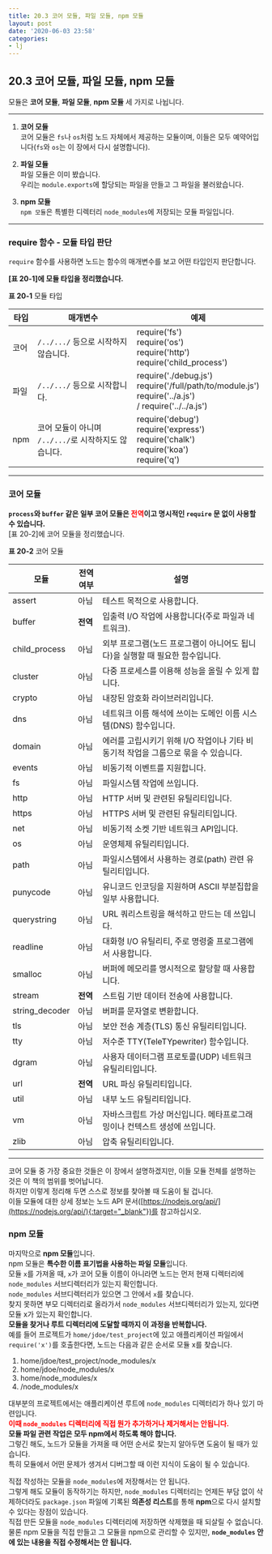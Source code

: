 ```yaml
---
title: 20.3 코어 모듈, 파일 모듈, npm 모듈
layout: post
date: '2020-06-03 23:58'
categories:
- lj
---
```


## 20.3 코어 모듈, 파일 모듈, npm 모듈

모듈은 **코어 모듈**, **파일 모듈**, **npm 모듈** 세 가지로 나뉩니다.

----------------------------

1. **코어 모듈**    
   코어 모듈은 `fs`나 `os`처럼 노드 자체에서 제공하는 모듈이며, 이들은 모두 예약어입니다(`fs`와 `os`는 
이 장에서 다시 설명합니다).


2. **파일 모듈**    
   파일 모듈은 이미 봤습니다.    
   우리는 `module.exports`에 할당되는 파일을 만들고 그 파일을 불러왔습니다.

3. **npm 모듈**    
   `npm 모듈`은 특별한 디렉터리 `node_modules`에 저장되는 모듈 파일입니다.  

--------------------------

### require 함수 - 모듈 타입 판단

`require` 함수를 사용하면 노드는 함수의 매개변수를 보고 어떤 타입인지 판단합니다.  


**[표 20-1]에 모듈 타입을 정리했습니다.**

**표 20-1** 모듈 타입

|타입|매개변수|예제|
|----|--------|----|
|코어|`/../.../` 등으로 시작하지 않습니다.| require('fs') <br> require('os') <br> require('http') <br> require('child_process')|
|파일|`/../.../` 등으로 시작합니다.| require('./debug.js') <br> require('/full/path/to/module.js') <br> require('../a.js') <br> / require('../../a.js') |
|npm|코어 모듈이 아니며 `/../.../`로 시작하지도 않습니다.| require('debug') <br> require('express') <br> require('chalk') <br> require('koa') <br> require('q')|

---------------

### 코어 모듈

**`process`와 `buffer` 같은 일부 코어 모듈은 <span style="color:red">전역</span>이고 명시적인 `require` 문 없이 사용할 수 있습니다.**  
[표 20-2]에 코어 모듈을 정리했습니다.

**표 20-2** 코어 모듈

|모듈|전역 여부|설명|
|----|---------|----|
|assert|아님|테스트 목적으로 사용합니다.|
|buffer|**전역**|입출력 I/O 작업에 사용합니다(주로 파일과 네트워크).|
|child_process|아님|외부 프로그램(노드 프로그램이 아니어도 됩니다)을 실행할 때 필요한 함수입니다.|
|cluster|아님|다중 프로세스를 이용해 성능을 올릴 수 있게 합니다.|
|crypto|아님|내장된 암호화 라이브러리입니다.|
|dns|아님|네트워크 이름 해석에 쓰이는 도메인 이름 시스템(DNS) 함수입니다.|
|domain|아님|에러를 고립시키기 위해 I/O 작업이나 기타 비동기적 작업을 그룹으로 묶을 수 있습니다.|
|events|아님|비동기적 이벤트를 지원합니다.|
|fs|아님|파일시스템 작업에 쓰입니다.|
|http|아님|HTTP 서버 및 관련된 유틸리티입니다.|
|https|아님|HTTPS 서버 및 관련된 유틸리티입니다.|
|net|아님|비동기적 소켓 기반 네트워크 API입니다.|
|os|아님|운영체제 유틸리티입니다.|
|path|아님|파일시스템에서 사용하는 경로(path) 관련 유틸리티입니다.|
|punycode|아님|유니코드 인코딩을 지원하며 ASCII 부분집합을 일부 사용합니다.|
|querystring|아님|URL 쿼리스트링을 해석하고 만드는 데 쓰입니다.|
|readline|아님|대화형 I/O 유틸리티, 주로 명령줄 프로그램에서 사용합니다.|
|smalloc|아님|버퍼에 메모리를 명시적으로 할당할 때 사용합니다.|
|stream|**전역**|스트림 기반 데이터 전송에 사용합니다.|
|string_decoder|아님|버퍼를 문자열로 변환합니다.|
|tls|아님|보안 전송 계층(TLS) 통신 유틸리티입니다.|
|tty|아님|저수준 TTY(TeleTYpewriter) 함수입니다.|
|dgram|아님|사용자 데이터그램 프로토콜(UDP) 네트워크 유틸리티입니다.|
|url|**전역**|URL 파싱 유틸리티입니다.|
|util|아님|내부 노드 유틸리티입니다.|
|vm|아님|자바스크립트 가상 머신입니다. 메타프로그래밍이나 컨텍스트 생성에 쓰입니다.|
|zlib|아님|압축 유틸리티입니다.|

----

코어 모듈 중 가장 중요한 것들은 이 장에서 설명하겠지만, 이들 모듈 전체를 설명하는 것은 이 책의
범위를 벗어납니다.  
하지만 이렇게 정리해 두면 스스로 정보를 찾아볼 때 도움이 될 겁니다.  
이들 모듈에 대한 상세 정보는 노드 API 문서([https://nodejs.org/api/](https://nodejs.org/api/){:target="_blank"})를 
참고하십시오.

### npm 모듈

마지막으로 **npm 모듈**입니다.  
npm 모듈은 **특수한 이름 표기법을 사용하는 파일 모듈**입니다.  
모듈 `x`를 가져올 때, `x`가 코어 모듈 이름이 아니라면 노드는 먼저 현재 디렉터리에 `node_modules` 서브디렉터리가 있는지 확인합니다.  
`node_modules` 서브디렉터리가 있으면 그 안에서 `x`를 찾습니다.  
찾지 못하면 부모 디렉터리로 올라가서 `node_modules` 서브디렉터리가 있는지, 있다면 모듈 x가 있는지 확인합니다.  
**모듈을 찾거나 루트 디렉터리에 도달할 때까지 이 과정을 반복합니다.**  
예를 들어 프로젝트가 `home/jdoe/test_project`에 있고 애플리케이션 파일에서 `require('x')`를 호출한다면, 
노드는 다음과 같은 순서로 모듈 x를 찾습니다.

1. home/jdoe/test_project/node_modules/x
2. home/jdoe/node_modules/x
3. home/node_modules/x
4. /node_modules/x

대부분의 프로젝트에서는 애플리케이션 루트에 `node_modules` 디렉터리가 하나 있기 마련입니다.  
**<span style="color:red">이때 `node_modules` 디렉터리에 직접 뭔가 추가하거나 제거해서는 안됩니다.</span>**  
**모듈 파일 관련 작업은 모두 npm에서 하도록 해야 합니다.**  
그렇긴 해도, 노드가 모듈을 가져올 때 어떤 순서로 찾는지 알아두면 도움이 될 때가 있습니다.  
특히 모듈에서 어떤 문제가 생겨서 디버그할 때 이런 지식이 도움이 될 수 있습니다.

직접 작성하는 모듈을 `node_modules`에 저장해서는 안 됩니다.  
그렇게 해도 모듈이 동작하기는 하지만, `node_modules` 디렉터리는 언제든 부담 없이 삭제하더라도 `package.json` 파일에 기록된 
**의존성 리스트**를 통해 **npm**으로 다시 설치할 수 있다는 장점이 있습니다.  
직접 만든 모듈을 `node_modules` 디렉터리에 저장하면 삭제했을 때 되살릴 수 없습니다.  
물론 npm 모듈을 직접 만들고 그 모듈을 npm으로 관리할 수 있지만, **`node_modules` 안에 있는 내용을 직접 수정해서는 안 됩니다.**




